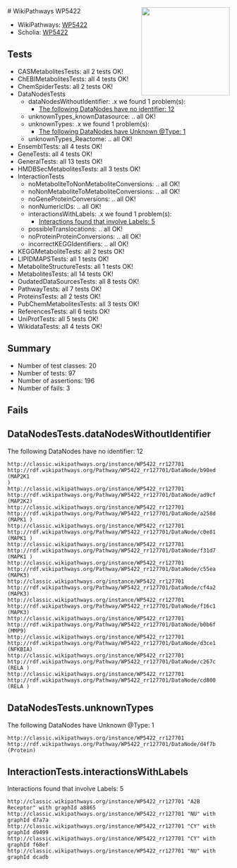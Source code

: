 <img style="float: right; width: 200px" src="https://upload.wikimedia.org/wikipedia/commons/thumb/8/83/Wplogo_with_text_500.png/640px-Wplogo_with_text_500.png" />
# WikiPathways WP5422

* WikiPathways: [WP5422](https://wikipathways.org/pathways/WP5422)
* Scholia: [WP5422](https://scholia.toolforge.org/wikipathways/WP5422)
## Tests
* CASMetabolitesTests: all 2 tests OK!
* ChEBIMetabolitesTests: all 4 tests OK!
* ChemSpiderTests: all 2 tests OK!
* DataNodesTests
    * dataNodesWithoutIdentifier: .x we found 1 problem(s):
        * [The following DataNodes have no identifier: 12](#8792c492)
    * unknownTypes_knownDatasource: .. all OK!
    * unknownTypes: .x we found 1 problem(s):
        * [The following DataNodes have Unknown @Type: 1](#839973df)
    * unknownTypes_Reactome: .. all OK!
* EnsemblTests: all 4 tests OK!
* GeneTests: all 4 tests OK!
* GeneralTests: all 13 tests OK!
* HMDBSecMetabolitesTests: all 3 tests OK!
* InteractionTests
    * noMetaboliteToNonMetaboliteConversions: .. all OK!
    * noNonMetaboliteToMetaboliteConversions: .. all OK!
    * noGeneProteinConversions: .. all OK!
    * nonNumericIDs: .. all OK!
    * interactionsWithLabels: .x we found 1 problem(s):
        * [Interactions found that involve Labels: 5](#630d267c)
    * possibleTranslocations: .. all OK!
    * noProteinProteinConversions: .. all OK!
    * incorrectKEGGIdentifiers: .. all OK!
* KEGGMetaboliteTests: all 2 tests OK!
* LIPIDMAPSTests: all 1 tests OK!
* MetaboliteStructureTests: all 1 tests OK!
* MetabolitesTests: all 14 tests OK!
* OudatedDataSourcesTests: all 8 tests OK!
* PathwayTests: all 7 tests OK!
* ProteinsTests: all 2 tests OK!
* PubChemMetabolitesTests: all 3 tests OK!
* ReferencesTests: all 6 tests OK!
* UniProtTests: all 5 tests OK!
* WikidataTests: all 4 tests OK!


## Summary

* Number of test classes: 20
* Number of tests: 97
* Number of assertions: 196
* Number of fails: 3

## Fails

<a name="8792c492" />

## DataNodesTests.dataNodesWithoutIdentifier

The following DataNodes have no identifier: 12
```
http://classic.wikipathways.org/instance/WP5422_rr127701 http://rdf.wikipathways.org/Pathway/WP5422_rr127701/DataNode/b90ed (MAP2K1 
)
http://classic.wikipathways.org/instance/WP5422_rr127701 http://rdf.wikipathways.org/Pathway/WP5422_rr127701/DataNode/ad9cf (MAP2K2)
http://classic.wikipathways.org/instance/WP5422_rr127701 http://rdf.wikipathways.org/Pathway/WP5422_rr127701/DataNode/a258d (MAPK1 )
http://classic.wikipathways.org/instance/WP5422_rr127701 http://rdf.wikipathways.org/Pathway/WP5422_rr127701/DataNode/c0e81 (MAPK1 )
http://classic.wikipathways.org/instance/WP5422_rr127701 http://rdf.wikipathways.org/Pathway/WP5422_rr127701/DataNode/f31d7 (MAPK1 )
http://classic.wikipathways.org/instance/WP5422_rr127701 http://rdf.wikipathways.org/Pathway/WP5422_rr127701/DataNode/c55ea (MAPK3)
http://classic.wikipathways.org/instance/WP5422_rr127701 http://rdf.wikipathways.org/Pathway/WP5422_rr127701/DataNode/cf4a2 (MAPK3)
http://classic.wikipathways.org/instance/WP5422_rr127701 http://rdf.wikipathways.org/Pathway/WP5422_rr127701/DataNode/f16c1 (MAPK3)
http://classic.wikipathways.org/instance/WP5422_rr127701 http://rdf.wikipathways.org/Pathway/WP5422_rr127701/DataNode/b0b6f (MMP9)
http://classic.wikipathways.org/instance/WP5422_rr127701 http://rdf.wikipathways.org/Pathway/WP5422_rr127701/DataNode/d3ce1 (NFKBIA)
http://classic.wikipathways.org/instance/WP5422_rr127701 http://rdf.wikipathways.org/Pathway/WP5422_rr127701/DataNode/c267c (RELA )
http://classic.wikipathways.org/instance/WP5422_rr127701 http://rdf.wikipathways.org/Pathway/WP5422_rr127701/DataNode/cd800 (RELA )
```

<a name="839973df" />

## DataNodesTests.unknownTypes

The following DataNodes have Unknown @Type: 1
```
http://classic.wikipathways.org/instance/WP5422_rr127701 http://rdf.wikipathways.org/Pathway/WP5422_rr127701/DataNode/d4f7b (Protein)
```

<a name="630d267c" />

## InteractionTests.interactionsWithLabels

Interactions found that involve Labels: 5
```
http://classic.wikipathways.org/instance/WP5422_rr127701 "A2B Receptor" with graphId a8865
http://classic.wikipathways.org/instance/WP5422_rr127701 "NU" with graphId d7a7a
http://classic.wikipathways.org/instance/WP5422_rr127701 "CY" with graphId d9499
http://classic.wikipathways.org/instance/WP5422_rr127701 "CY" with graphId f68ef
http://classic.wikipathways.org/instance/WP5422_rr127701 "NU" with graphId dcadb
```

